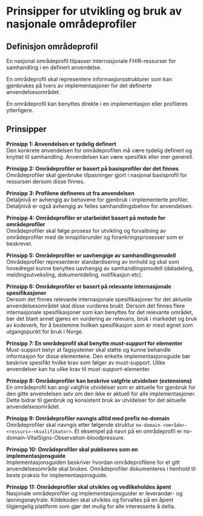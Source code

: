 # Prinsipper for utvikling og bruk av nasjonale områdeprofiler

## Definisjon områdeprofil

En nasjonal områdeprofil tilpasser internasjonale FHIR-ressurser for samhandling i en definert anvendelse.

En områdeprofil skal representere informasjonsstrukturer som kan gjenbrukes på tvers av implementasjoner for det definerte anvendelsesområdet.

En områdeprofil kan benyttes direkte i en implementasjon eller profileres ytterligere.

## Prinsipper

**Prinsipp 1: Anvendelsen er tydelig definert**  
Den konkrete anvendelsen for områdeprofilen må være tydelig definert og knyttet til samhandling. Anvendelsen kan være spesifikk eller mer generell.

**Prinsipp 2: Områdeprofiler er basert på basisprofiler der det finnes**  
Områdeprofiler skal gjenbruke tilpasninger gjort i nasjonal basisprofil for ressursen dersom disse finnes.

**Prinsipp 3: Profilene defineres ut fra anvendelsen**  
Detaljnivå er avhengig av behovene for gjenbruk i implementerte profiler. Detaljnivå er også avhengig av felles samhandlingsbehov for anvendelsen.

**Prinsipp 4: Områdeprofiler er utarbeidet basert på metode for områdeprofiler**  
Områdeprofiler skal følge prosess for utvikling og forvaltning av områdeprofiler med de innspillsrunder og forankringsprosesser som er beskrevet.

**Prinsipp 5: Områdeprofiler er uavhengige av samhandlingsmodell**  
Områdeprofiler representerer standardisering av innhold og skal som hovedregel kunne benyttes uavhengig av samhandlingsmodell (datadeling, meldingsutveksling, dokumentdeling, notifikasjon etc).

**Prinsipp 6: Områdeprofiler er basert på relevante internasjonale spesifikasjoner**  
Dersom det finnes relevante internasjonale spesifikasjoner for det aktuelle anvendelsesområdet skal disse vurderes brukt. Dersom det finnes flere internasjonale spesifikasjoner som kan benyttes for det relevante området, bør det blant annet gjøres en vurdering av relevans, bruk i markedet og bruk av kodeverk, for å bestemme hvilken spesifikasjon som er mest egnet som utgangspunkt for bruk i Norge.

**Prinsipp 7: En områdeprofil skal benytte *must-support* for elementer**  
Must-support betyr at fagsystemer skal støtte og kunne behandle informasjon for disse elementene. Den enkelte implementasjonsguide bør beskrive spesifikt hvilke krav som følger av must-support. Ulike anvendelser kan ha ulike krav til *must-support*-elementer.

**Prinsipp 8: Områdeprofiler kan beskrive valgfrie utvidelser (extensions)**  
En områdeprofil kan angi valgfrie utvidelser som er aktuelle for gjenbruk for den gitte anvendelsen selv om den ikke er aktuell for alle implementasjoner. Dette bidrar til gjenbruk og konsistent bruk av utvidelser for det aktuelle anvendelsesområdet.

**Prinsipp 9: Områdeprofiler navngis alltid med prefix no-domain**  
Områdeprofiler skal navngis etter følgende struktur `no-domain-<område>-<ressurs>-<kvalifikator>`. Et eksempel på navn på en områdeprofil er no-domain-VitalSigns-Observation-bloodpressure.

**Prinsipp 10: Områdeprofiler skal publiseres som en implementasjonsguide**  
Implementasjonsguiden beskriver hvordan områdeprofilene for et gitt anvendelsesområde skal brukes. Områdeprofiler dokumenteres i henhold til beste praksis for implementasjonsguide.

**Prinsipp 11: Områdeprofiler skal utvikles og vedlikeholdes åpent**  
Nasjonale områdeprofiler og implementasjonsguider er leverandør- og løsningsnøytrale. Kildekoden skal utvikles og forvaltes på en åpent tilgjengelig plattform som gjør det mulig for alle interesserte å delta.
